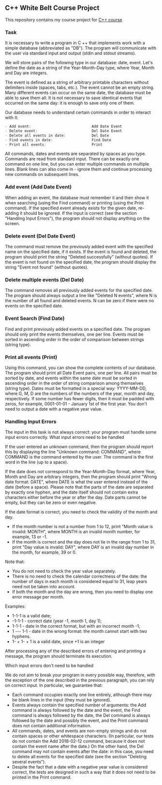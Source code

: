 ## C++ White Belt Course Project
This repository contains my course project for [C++ course](https://www.coursera.org/learn/c-plus-plus-yellow/home/welcome)

### Task
It is necessary to write a program in C ++ that implements work with a simple database (abbreviated as "DB"). The program will communicate with the user via standard input and output (stdin and stdout streams).

We will store pairs of the following type in our database: date, event. Let's define the date as a string of the Year-Month-Day type, where Year, Month and Day are integers.

The event is defined as a string of arbitrary printable characters without delimiters inside (spaces, tabs, etc.). The event cannot be an empty string. Many different events can occur on the same date, the database must be able to save them all. It is not necessary to save identical events that occurred on the same day: it is enough to save only one of them.

Our database needs to understand certain commands in order to interact with it:
```cpp
- Add event:                            Add Date Event
- Delete event:                         Del Date Event
- Delete all events in date:            Del Date
- Find events in date:                  Find Date
- Print all events:                     Print
```
All commands, dates and events are separated by spaces as you type. Commands are read from standard input. There can be exactly one command on one line, but you can enter multiple commands on multiple lines. Blank lines can also come in - ignore them and continue processing new commands on subsequent lines.
### Add event (Add Date Event)

When adding an event, the database must remember it and then show it when searching (using the Find command) or printing (using the Print command). If the specified event already exists for the given date, re-adding it should be ignored. If the input is correct (see the section "Handling Input Errors"), the program should not display anything on the screen.
### Delete event (Del Date Event)

The command must remove the previously added event with the specified name on the specified date, if it exists. If the event is found and deleted, the program should print the string "Deleted successfully" (without quotes). If the event is not found on the specified date, the program should display the string "Event not found" (without quotes).
### Delete multiple events (Del Date)

The command removes all previously added events for the specified date. The program should always output a line like "Deleted N events", where N is the number of all found and deleted events. N can be zero if there were no events on the specified date.
### Event Search (Find Date)

Find and print previously added events on a specified date. The program should only print the events themselves, one per line. Events must be sorted in ascending order in the order of comparison between strings (string type).
### Print all events (Print)

Using this command, you can show the complete contents of our database. The program should print all Date Event pairs, one per line. All pairs must be sorted by date, and events within the same date must be sorted in ascending order in the order of string comparison among themselves (string type). Dates must be formatted in a special way: YYYY-MM-DD, where G, M, D are the numbers of the numbers of the year, month and day, respectively. If some number has fewer digits, then it must be padded with zeros, for example, 0001-01-01 - January 1st of the first year. You don't need to output a date with a negative year value.
### Handling Input Errors

The input in this task is not always correct: your program must handle some input errors correctly.
What input errors need to be handled

If the user entered an unknown command, then the program should report this by displaying the line "Unknown command: COMMAND", where COMMAND is the command entered by the user. The command is the first word in the line (up to a space).

If the date does not correspond to the Year-Month-Day format, where Year, Month and Day are arbitrary integers, then the program should print "Wrong date format: DATE", where DATE is what the user entered instead of the date (before a space). Please note that the parts of the date are separated by exactly one hyphen, and the date itself should not contain extra characters either before the year or after the day. Date parts cannot be empty, but they can be zero or even negative.

If the date format is correct, you need to check the validity of the month and day.

- If the month number is not a number from 1 to 12, print "Month value is invalid: MONTH", where MONTH is an invalid month number, for example, 13 or -1.
- If the month is correct and the day does not lie in the range from 1 to 31, print "Day value is invalid: DAY", where DAY is an invalid day number in the month, for example, 39 or 0.

Note that:

- You do not need to check the year value separately.
- There is no need to check the calendar correctness of the date: the number of days in each month is considered equal to 31, leap years need not be taken into account.
- If both the month and the day are wrong, then you need to display one error message per month.

Examples:

- 1-1-1 is a valid date;
- -1-1-1 - correct date (year -1, month 1, day 1);
- 1-1-1 - date in the correct format, but with an incorrect month -1;
- 1 --- 1-1 - date in the wrong format: the month cannot start with two hyphens.
- 1- + 1- + 1 is a valid date, since +1 is an integer

After processing any of the described errors of entering and printing a message, the program should terminate its execution.

Which input errors don't need to be handled

We do not aim to break your program in every possible way, therefore, with the exception of the one described in the previous paragraph, you can rely on correct input. In particular, we guarantee that:

- Each command occupies exactly one line entirely, although there may be blank lines in the input (they must be ignored).
- Events always contain the specified number of arguments: the Add command is always followed by the date and the event, the Find command is always followed by the date, the Del command is always followed by the date and possibly the event, and the Print command does not contain additional information.
- All commands, dates, and events are non-empty strings and do not contain spaces or other whitespace characters. (In particular, our tests do not contain the Add 2018-02-12 command, because it does not contain the event name after the date.) On the other hand, the Del command may not contain events after the date: in this case, you need to delete all events for the specified date (see the section "Deleting several events").
- Despite the fact that a date with a negative year value is considered correct, the tests are designed in such a way that it does not need to be printed in the Print command.
